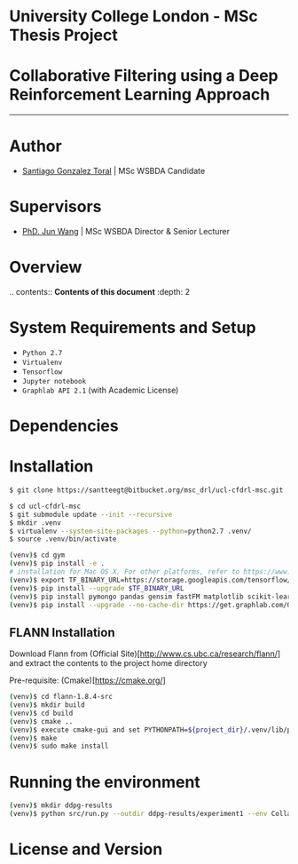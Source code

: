 # University College London - MSc Thesis Project #

# Collaborative Filtering using a Deep Reinforcement Learning Approach

******

Author
======

* [Santiago Gonzalez Toral](hernan.toral.15@ucl.ac.uk) | MSc WSBDA Candidate

Supervisors
======

* [PhD. Jun Wang]() | MSc WSBDA Director & Senior Lecturer


Overview
======

.. contents:: **Contents of this document**
   :depth: 2

System Requirements and Setup
======

- `Python 2.7`
- `Virtualenv`
- `Tensorflow`
- `Jupyter notebook`
- `Graphlab API 2.1` (with Academic License)


Dependencies
======

Installation
======

```bash
$ git clone https://santteegt@bitbucket.org/msc_drl/ucl-cfdrl-msc.git

$ cd ucl-cfdrl-msc
$ git submodule update --init --recursive
$ mkdir .venv
$ virtualenv --system-site-packages --python=python2.7 .venv/
$ source .venv/bin/activate

(venv)$ cd gym
(venv)$ pip install -e .
# installation for Mac OS X. For other platforms, refer to https://www.tensorflow.org/versions/r0.9/get_started/os_setup.html#virtualenv-installation
(venv)$ export TF_BINARY_URL=https://storage.googleapis.com/tensorflow/mac/tensorflow-0.9.0-py2-none-any.whl
(venv)$ pip install --upgrade $TF_BINARY_URL
(venv)$ pip install pymongo pandas gensim fastFM matplotlib scikit-learn scipy
(venv)$ pip install --upgrade --no-cache-dir https://get.graphlab.com/GraphLab-Create/2.1/hernan.toral.15@ucl.ac.uk/55E9-2088-3AF8-120F-D171-1AAB-95A3-B077/GraphLab-Create-License.tar.gz

```
## FLANN Installation

Download Flann from (Official Site)[http://www.cs.ubc.ca/research/flann/] and extract the contents to the project home directory

Pre-requisite: (Cmake)[https://cmake.org/]

```bash
(venv)$ cd flann-1.8.4-src
(venv)$ mkdir build
(venv)$ cd build
(venv)$ cmake ..
(venv)$ execute cmake-gui and set PYTHONPATH=${project_dir}/.venv/lib/python2.7
(venv)$ make
(venv)$ sudo make install
```

Running the environment
======

```bash
(venv)$ mkdir ddpg-results
(venv)$ python src/run.py --outdir ddpg-results/experiment1 --env CollaborativeFiltering-v0
```

License and Version
======